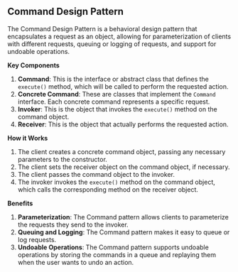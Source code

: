 ## Command Design Pattern

The Command Design Pattern is a behavioral design pattern that encapsulates a request as an object, allowing for parameterization of clients with different requests, queuing or logging of requests, and support for undoable operations.

**Key Components**

1. **Command**: This is the interface or abstract class that defines the `execute()` method, which will be called to perform the requested action.
2. **Concrete Command**: These are classes that implement the `Command` interface. Each concrete command represents a specific request.
3. **Invoker**: This is the object that invokes the `execute()` method on the command object.
4. **Receiver**: This is the object that actually performs the requested action.

**How it Works**

1. The client creates a concrete command object, passing any necessary parameters to the constructor.
2. The client sets the receiver object on the command object, if necessary.
3. The client passes the command object to the invoker.
4. The invoker invokes the `execute()` method on the command object, which calls the corresponding method on the receiver object.

**Benefits**

1. **Parameterization**: The Command pattern allows clients to parameterize the requests they send to the invoker.
2. **Queuing and Logging**: The Command pattern makes it easy to queue or log requests.
3. **Undoable Operations**: The Command pattern supports undoable operations by storing the commands in a queue and replaying them when the user wants to undo an action.